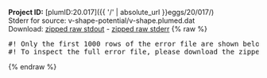 **Project ID:** [plumID:20.017]({{ '/' | absolute_url }}eggs/20/017/)  
Stderr for source:  v-shape-potential/v-shape.plumed.dat   
Download: [zipped raw stdout](v-shape.plumed.dat.plumed_master.stdout.txt.zip) - [zipped raw stderr](v-shape.plumed.dat.plumed_master.stderr.txt.zip) 
{% raw %}
<pre>
#! Only the first 1000 rows of the error file are shown below
#! To inspect the full error file, please download the zipped raw stderr file above
</pre>
{% endraw %}
